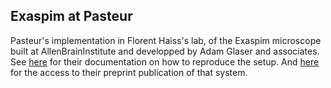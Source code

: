 ## Exaspim at Pasteur 
Pasteur's implementation in Florent Haiss's lab, of the Exaspim microscope built at AllenBrainInstitute and developped by Adam Glaser and associates.
See [here](https://github.com/AllenNeuralDynamics/exa-spim-control/blob/main/doc/exaspim_setup.md) for their documentation on how to reproduce the setup.
And [here](https://www.biorxiv.org/content/10.1101/2023.06.08.544277v3) for the access to their preprint publication of that system.
